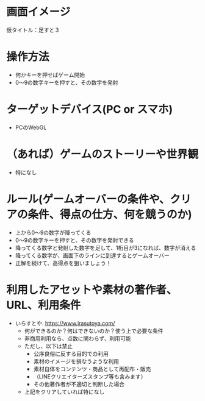 # 画面イメージ

仮タイトル：足すと３

# 操作方法
- 何かキーを押せばゲーム開始
- 0～9の数字キーを押すと、その数字を発射

# ターゲットデバイス(PC or スマホ)
- PCのWebGL

# （あれば）ゲームのストーリーや世界観
- 特になし

# ルール(ゲームオーバーの条件や、クリアの条件、得点の仕方、何を競うのか)
- 上から0～9の数字が降ってくる
- 0～9の数字キーを押すと、その数字を発射できる
- 降ってくる数字と発射した数字を足して、1桁目が3になれば、数字が消える
- 降ってくる数字が、画面下のラインに到達するとゲームオーバー
- 正解を続けて、高得点を狙いましょう！

# 利用したアセットや素材の著作者、URL、利用条件
- いらすとや. https://www.irasutoya.com/
  - 何ができるのか？何はできないのか？使う上で必要な条件
  - 非商用利用なら、点数に関わらず、利用可能
  - ただし、以下は禁止
    - 公序良俗に反する目的での利用
    - 素材のイメージを損なうような利用
    - 素材自体をコンテンツ・商品として再配布・販売
    - （LINEクリエイターズスタンプ等も含みます）
    - その他著作者が不適切と判断した場合
  - 上記をクリアしていれば特になし
